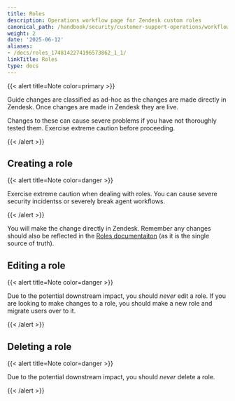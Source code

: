 ```yaml
---
title: Roles
description: Operations workflow page for Zendesk custom roles
canonical_path: /handbook/security/customer-support-operations/workflows/zendesk/roles
weight: 2
date: '2025-06-12'
aliases:
- /docs/roles_1748142274196573862_1_1/
linkTitle: Roles
type: docs
---
```


{{< alert title=Note color=primary >}}

Guide changes are classified as ad-hoc as the changes are made directly in Zendesk. Once changes are made in Zendesk they are live.

Changes to these can cause severe problems if you have not thoroughly tested them. Exercise extreme caution before proceeding.

{{< /alert >}}

## Creating a role

{{< alert title=Note color=danger >}}

Exercise extreme caution when dealing with roles. You can cause severe security incidentss or severely break agent workflows.

{{< /alert >}}

You will make the change directly in Zendesk. Remember any changes should also be reflected in the [Roles documentaiton](../../docs/zendesk/roles) (as it is the single source of truth).

## Editing a role

{{< alert title=Note color=danger >}}

Due to the potential downstream impact, you should _never_ edit a role. If you are looking to make changes to a role, you should make a new role and migrate users over to it.

{{< /alert >}}

## Deleting a role

{{< alert title=Note color=danger >}}

Due to the potential downstream impact, you should _never_ delete a role.

{{< /alert >}}
